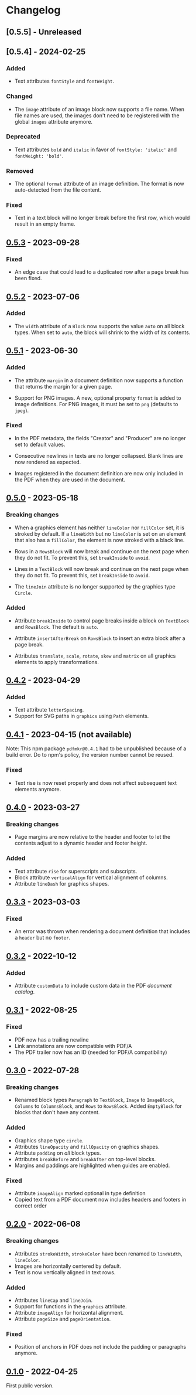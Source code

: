 # Changelog

## [0.5.5] - Unreleased

## [0.5.4] - 2024-02-25

### Added

- Text attributes `fontStyle` and `fontWeight`.

### Changed

- The `image` attribute of an image block now supports a file name.
  When file names are used, the images don't need to be registered with
  the global `images` attribute anymore.

### Deprecated

- Text attributes `bold` and `italic` in favor of `fontStyle: 'italic'`
  and `fontWeight: 'bold'`.

### Removed

- The optional `format` attribute of an image definition. The format is
  now auto-detected from the file content.

### Fixed

- Text in a text block will no longer break before the first row, which
  would result in an empty frame.

## [0.5.3] - 2023-09-28

### Fixed

- An edge case that could lead to a duplicated row after a page break
  has been fixed.

## [0.5.2] - 2023-07-06

### Added

- The `width` attribute of a `Block` now supports the value `auto` on
  all block types. When set to `auto`, the block will shrink to the
  width of its contents.

## [0.5.1] - 2023-06-30

### Added

- The attribute `margin` in a document definition now supports a
  function that returns the margin for a given page.

- Support for PNG images. A new, optional property `format` is added to
  image definitions. For PNG images, it must be set to `png` (defaults
  to `jpeg`).

### Fixed

- In the PDF metadata, the fields "Creator" and "Producer" are no longer
  set to default values.

- Consecutive newlines in texts are no longer collapsed. Blank lines are
  now rendered as expected.

- Images registered in the document definition are now only included in
  the PDF when they are used in the document.

## [0.5.0] - 2023-05-18

### Breaking changes

- When a graphics element has neither `lineColor` nor `fillColor` set,
  it is stroked by default. If a `lineWidth` but no `lineColor` is set
  on an element that also has a `fillColor`, the element is now stroked
  with a black line.

- Rows in a `RowsBlock` will now break and continue on the next page
  when they do not fit. To prevent this, set `breakInside` to `avoid`.

- Lines in a `TextBlock` will now break and continue on the next page
  when they do not fit. To prevent this, set `breakInside` to `avoid`.

- The `lineJoin` attribute is no longer supported by the graphics type
  `Circle`.

### Added

- Attribute `breakInside` to control page breaks inside a block on
  `TextBlock` and `RowsBlock`. The default is `auto`.

- Attribute `insertAfterBreak` on `RowsBlock` to insert an extra block
  after a page break.

- Attributes `translate`, `scale`, `rotate`, `skew` and `matrix` on all
  graphics elements to apply transformations.

## [0.4.2] - 2023-04-29

### Added

- Text attribute `letterSpacing`.
- Support for SVG paths in `graphics` using `Path` elements.

## [0.4.1] - 2023-04-15 (not available)

Note: This npm package `pdfmkr@0.4.1` had to be unpublished because of
a build error. Do to npm's policy, the version number cannot be reused.

### Fixed

- Text rise is now reset properly and does not affect subsequent text
  elements anymore.

## [0.4.0] - 2023-03-27

### Breaking changes

- Page margins are now relative to the header and footer to let the
  contents adjust to a dynamic header and footer height.

### Added

- Text attribute `rise` for superscripts and subscripts.
- Block attribute `verticalAlign` for vertical alignment of columns.
- Attribute `lineDash` for graphics shapes.

## [0.3.3] - 2023-03-03

### Fixed

- An error was thrown when rendering a document definition that includes
  a `header` but no `footer`.

## [0.3.2] - 2022-10-12

### Added

- Attribute `customData` to include custom data in the PDF _document catalog_.

## [0.3.1] - 2022-08-25

### Fixed

- PDF now has a trailing newline
- Link annotations are now compatible with PDF/A
- The PDF trailer now has an ID (needed for PDF/A compatibility)

## [0.3.0] - 2022-07-28

### Breaking changes

- Renamed block types `Paragraph` to `TextBlock`, `Image` to `ImageBlock`,
  `Columns` to `ColumnsBlock`, and `Rows` to `RowsBlock`. Added `EmptyBlock` for blocks
  that don't have any content.

### Added

- Graphics shape type `circle`.
- Attributes `lineOpacity` and `fillOpacity` on graphics shapes.
- Attribute `padding` on _all_ block types.
- Attributes `breakBefore` and `breakAfter` on top-level blocks.
- Margins and paddings are highlighted when guides are enabled.

### Fixed

- Attribute `imageAlign` marked optional in type definition
- Copied text from a PDF document now includes headers and footers in correct order

## [0.2.0] - 2022-06-08

### Breaking changes

- Attributes `strokeWidth`, `strokeColor` have been renamed to `lineWidth`, `lineColor`.
- Images are horizontally centered by default.
- Text is now vertically aligned in text rows.

### Added

- Attributes `lineCap` and `lineJoin`.
- Support for functions in the `graphics` attribute.
- Attribute `imageAlign` for horizontal alignment.
- Attribute `pageSize` and `pageOrientation`.

### Fixed

- Position of anchors in PDF does not include the padding or paragraphs anymore.

## [0.1.0] - 2022-04-25

First public version.

[Unreleased]: https://github.com/eclipsesource/pdf-maker
[0.1.0]: https://github.com/eclipsesource/pdf-maker/releases/tag/v0.1.0
[0.2.0]: https://github.com/eclipsesource/pdf-maker/releases/tag/v0.2.0
[0.3.0]: https://github.com/eclipsesource/pdf-maker/releases/tag/v0.3.0
[0.3.0]: https://github.com/eclipsesource/pdf-maker/releases/tag/v0.3.0
[0.3.1]: https://github.com/eclipsesource/pdf-maker/releases/tag/v0.3.1
[0.3.2]: https://github.com/eclipsesource/pdf-maker/releases/tag/v0.3.2
[0.3.3]: https://github.com/eclipsesource/pdf-maker/releases/tag/v0.3.3
[0.4.0]: https://github.com/eclipsesource/pdf-maker/releases/tag/v0.4.0
[0.4.1]: https://github.com/eclipsesource/pdf-maker/releases/tag/v0.4.1
[0.4.2]: https://github.com/eclipsesource/pdf-maker/releases/tag/v0.4.2
[0.5.0]: https://github.com/eclipsesource/pdf-maker/releases/tag/v0.5.0
[0.5.1]: https://github.com/eclipsesource/pdf-maker/releases/tag/v0.5.1
[0.5.2]: https://github.com/eclipsesource/pdf-maker/releases/tag/v0.5.2
[0.5.3]: https://github.com/eclipsesource/pdf-maker/releases/tag/v0.5.3
